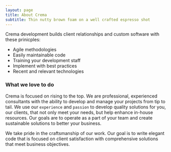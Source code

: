 ```yaml
---
layout: page
title: About Crema
subtitle: Thin nutty brown foam on a well crafted espresso shot
---
```


Crema development builds client relationships and custom software with these prinicples:

- Agile methodologies
- Easily maintainable code 
- Training your development staff
- Implement with best practices
- Recent and relevant technologies

### What we love to do
Crema is focused on rising to the top. We are professional, experienced consultants with the ability to develop and manage your projects from tip to tail. We use our `experience` and `passion` to develop quality solutions for you, our clients, that not only meet your needs, but help enhance in-house resources. Our goals are to operate as a part of your team and create sustainable solutions to better your business.

We take pride in the craftsmanship of our work. Our goal is to write elegant code that is focused on client satisfaction with comprehensive solutions that meet business objectives.

